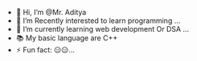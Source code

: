 - 👋 Hi, I’m @Mr. Aditya
- 👀 I’m Recently interested to learn programming ...
- 🌱 I’m currently learning web development Or DSA ...
- 📚 My basic language are C++
- ⚡ Fun fact: 😑😑...

<!---
MrHacker7603/MrHacker7603 is a ✨ special ✨ repository because its `README.md` (this file) appears on your GitHub profile.
You can click the Preview link to take a look at your changes.
--->
